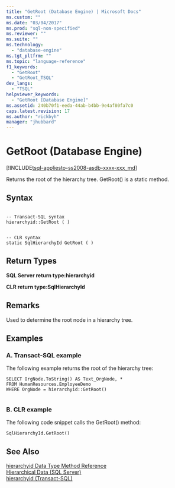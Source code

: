 ```yaml
---
title: "GetRoot (Database Engine) | Microsoft Docs"
ms.custom: ""
ms.date: "03/04/2017"
ms.prod: "sql-non-specified"
ms.reviewer: ""
ms.suite: ""
ms.technology: 
  - "database-engine"
ms.tgt_pltfrm: ""
ms.topic: "language-reference"
f1_keywords: 
  - "GetRoot"
  - "GetRoot_TSQL"
dev_langs: 
  - "TSQL"
helpviewer_keywords: 
  - "GetRoot [Database Engine]"
ms.assetid: 240b70f1-eeda-44ab-b4bb-9e4af80fa7c0
caps.latest.revision: 17
ms.author: "rickbyh"
manager: "jhubbard"
---
```

# GetRoot (Database Engine)
[!INCLUDE[tsql-appliesto-ss2008-asdb-xxxx-xxx_md](../../relational-databases/import-export/includes/tsql-appliesto-ss2008-asdb-xxxx-xxx-md.md)]

  Returns the root of the hierarchy tree. GetRoot() is a static method.  
  
## Syntax  
  
```  
  
-- Transact-SQL syntax  
hierarchyid::GetRoot ( )   
```  
  
```  
  
-- CLR syntax  
static SqlHierarchyId GetRoot ( )   
```  
  
## Return Types  
 **SQL Server return type:hierarchyid**  
  
 **CLR return type:SqlHierarchyId**  
  
## Remarks  
 Used to determine the root node in a hierarchy tree.  
  
## Examples  
  
### A. Transact-SQL example  
 The following example returns the root of the hierarchy tree:  
  
```  
SELECT OrgNode.ToString() AS Text_OrgNode, *  
FROM HumanResources.EmployeeDemo  
WHERE OrgNode = hierarchyid::GetRoot()  
  
```  
  
### B. CLR example  
 The following code snippet calls the GetRoot() method:  
  
```  
SqlHierarchyId.GetRoot()  
```  
  
## See Also  
 [hierarchyid Data Type Method Reference](../../t-sql/data-types/hierarchyid-data-type-method-reference.md)   
 [Hierarchical Data &#40;SQL Server&#41;](../../relational-databases/hierarchical-data-sql-server.md)   
 [hierarchyid &#40;Transact-SQL&#41;](../Topic/hierarchyid%20\(Transact-SQL\).md)  
  
  